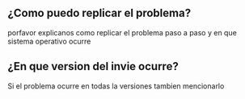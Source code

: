 ## ¿Como puedo replicar el problema?
porfavor explicanos como replicar el problema paso a paso y en que sistema operativo ocurre
## ¿En que version del invie ocurre?
Si el problema ocurre en todas la versiones tambien mencionarlo

